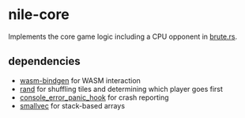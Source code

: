 # nile-core
Implements the core game logic including a CPU opponent in [brute.rs](src/ai/brute.rs).

## dependencies
* [wasm-bindgen](https://rustwasm.github.io/wasm-bindgen/) for WASM interaction
* [rand](https://docs.rs/rand/latest/rand/) for shuffling tiles and determining which player goes first
* [console_error_panic_hook](https://github.com/rustwasm/console_error_panic_hook) for crash reporting
* [smallvec](https://github.com/servo/rust-smallvec) for stack-based arrays
